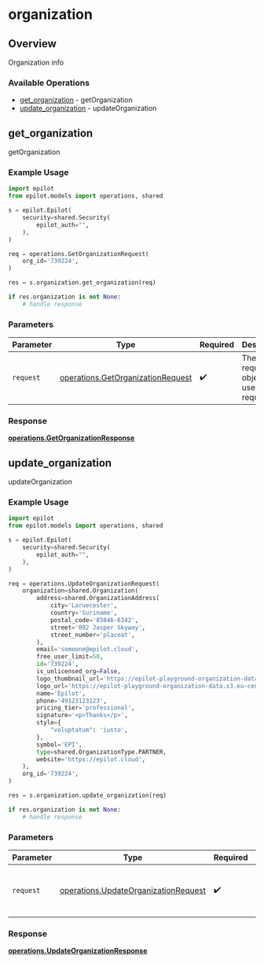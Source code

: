 # organization

## Overview

Organization info

### Available Operations

* [get_organization](#get_organization) - getOrganization
* [update_organization](#update_organization) - updateOrganization

## get_organization

getOrganization

### Example Usage

```python
import epilot
from epilot.models import operations, shared

s = epilot.Epilot(
    security=shared.Security(
        epilot_auth="",
    ),
)

req = operations.GetOrganizationRequest(
    org_id='739224',
)

res = s.organization.get_organization(req)

if res.organization is not None:
    # handle response
```

### Parameters

| Parameter                                                                              | Type                                                                                   | Required                                                                               | Description                                                                            |
| -------------------------------------------------------------------------------------- | -------------------------------------------------------------------------------------- | -------------------------------------------------------------------------------------- | -------------------------------------------------------------------------------------- |
| `request`                                                                              | [operations.GetOrganizationRequest](../../models/operations/getorganizationrequest.md) | :heavy_check_mark:                                                                     | The request object to use for the request.                                             |


### Response

**[operations.GetOrganizationResponse](../../models/operations/getorganizationresponse.md)**


## update_organization

updateOrganization

### Example Usage

```python
import epilot
from epilot.models import operations, shared

s = epilot.Epilot(
    security=shared.Security(
        epilot_auth="",
    ),
)

req = operations.UpdateOrganizationRequest(
    organization=shared.Organization(
        address=shared.OrganizationAddress(
            city='Laruecester',
            country='Suriname',
            postal_code='85846-6342',
            street='092 Jasper Skyway',
            street_number='placeat',
        ),
        email='someone@epilot.cloud',
        free_user_limit=50,
        id='739224',
        is_unlicensed_org=False,
        logo_thumbnail_url='https://epilot-playground-organization-data.s3.eu-central-1.amazonaws.com/epilot-logo.png',
        logo_url='https://epilot-playground-organization-data.s3.eu-central-1.amazonaws.com/epilot-logo.png',
        name='Epilot',
        phone='49123123123',
        pricing_tier='professional',
        signature='<p>Thanks</p>',
        style={
            "voluptatum": 'iusto',
        },
        symbol='EPI',
        type=shared.OrganizationType.PARTNER,
        website='https://epilot.cloud',
    ),
    org_id='739224',
)

res = s.organization.update_organization(req)

if res.organization is not None:
    # handle response
```

### Parameters

| Parameter                                                                                    | Type                                                                                         | Required                                                                                     | Description                                                                                  |
| -------------------------------------------------------------------------------------------- | -------------------------------------------------------------------------------------------- | -------------------------------------------------------------------------------------------- | -------------------------------------------------------------------------------------------- |
| `request`                                                                                    | [operations.UpdateOrganizationRequest](../../models/operations/updateorganizationrequest.md) | :heavy_check_mark:                                                                           | The request object to use for the request.                                                   |


### Response

**[operations.UpdateOrganizationResponse](../../models/operations/updateorganizationresponse.md)**

